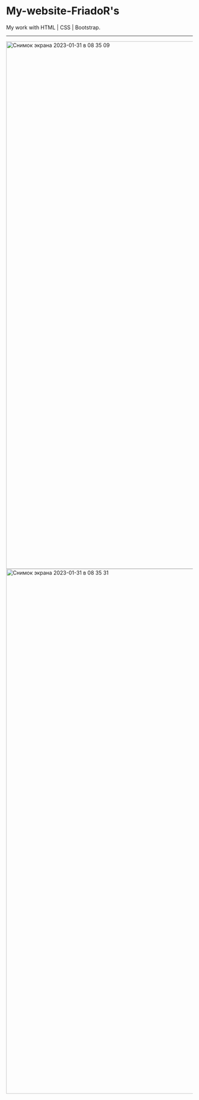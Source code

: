 # My-website-FriadoR's                                  
My work with HTML | CSS | Bootstrap.                          
_________________________________________________________________________
<img width="1421" alt="Снимок экрана 2023-01-31 в 08 35 09" src="https://user-images.githubusercontent.com/103481753/215674743-90fbc897-4413-469b-8ed8-43bb3526594f.png">
<img width="1414" alt="Снимок экрана 2023-01-31 в 08 35 31" src="https://user-images.githubusercontent.com/103481753/215674775-beae1fcc-6802-4827-8916-5b75c2e3216b.png">



